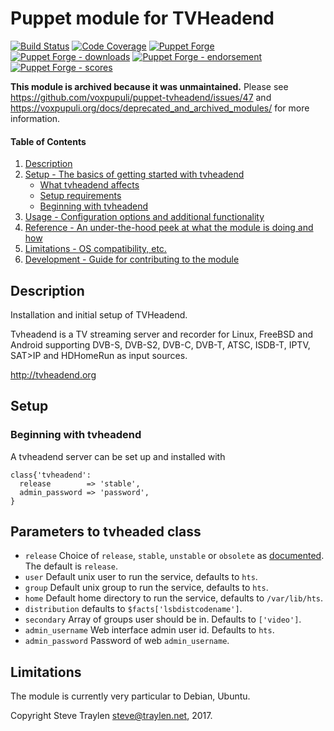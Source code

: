 # Puppet module for TVHeadend

[![Build Status](https://travis-ci.org/voxpupuli/puppet-tvheadend.png?branch=master)](https://travis-ci.org/voxpupuli/puppet-tvheadend)
[![Code Coverage](https://coveralls.io/repos/github/voxpupuli/puppet-tvheadend/badge.svg?branch=master)](https://coveralls.io/github/voxpupuli/puppet-tvheadend)
[![Puppet Forge](https://img.shields.io/puppetforge/v/puppet/tvheadend.svg)](https://forge.puppetlabs.com/puppet/tvheadend)
[![Puppet Forge - downloads](https://img.shields.io/puppetforge/dt/puppet/tvheadend.svg)](https://forge.puppetlabs.com/puppet/tvheadend)
[![Puppet Forge - endorsement](https://img.shields.io/puppetforge/e/puppet/tvheadend.svg)](https://forge.puppetlabs.com/puppet/tvheadend)
[![Puppet Forge - scores](https://img.shields.io/puppetforge/f/puppet/tvheadend.svg)](https://forge.puppetlabs.com/puppet/tvheadend)

**This module is archived because it was unmaintained.** Please see https://github.com/voxpupuli/puppet-tvheadend/issues/47 and https://voxpupuli.org/docs/deprecated_and_archived_modules/ for more information.

#### Table of Contents

1. [Description](#description)
1. [Setup - The basics of getting started with tvheadend](#setup)
    * [What tvheadend affects](#what-tvheadend-affects)
    * [Setup requirements](#setup-requirements)
    * [Beginning with tvheadend](#beginning-with-tvheadend)
1. [Usage - Configuration options and additional functionality](#usage)
1. [Reference - An under-the-hood peek at what the module is doing and how](#reference)
1. [Limitations - OS compatibility, etc.](#limitations)
1. [Development - Guide for contributing to the module](#development)

## Description

Installation and initial setup of TVHeadend.

Tvheadend is a TV streaming server and recorder for Linux,
FreeBSD and Android supporting DVB-S, DVB-S2, DVB-C, DVB-T,
ATSC, ISDB-T, IPTV, SAT>IP and HDHomeRun as input sources.

http://tvheadend.org

## Setup

### Beginning with tvheadend
A tvheadend server can be set up and  installed with
```puppet
class{'tvheadend':
  release        => 'stable',
  admin_password => 'password',
}

```

## Parameters to tvheaded class
* `release` Choice of `release`, `stable`, `unstable`
   or `obsolete` as [documented](http://tvheadend.org/projects/tvheadend/wiki/AptRepository#Build-type). The default is `release`.
* `user` Default unix user to run the service, defaults to `hts`.
* `group` Default unix group to run the service, defaults to `hts`.
* `home` Default home directory to run the service, defaults to `/var/lib/hts`.
* `distribution` defaults to `$facts['lsbdistcodename']`.
* `secondary` Array of groups user should be in. Defaults to `['video']`.
* `admin_username` Web interface admin user id. Defaults to `hts`.
* `admin_password` Password of web `admin_username`.

## Limitations
The module is currently very particular to Debian, Ubuntu.

Copyright Steve Traylen steve@traylen.net, 2017.
